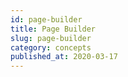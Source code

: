 ```yaml
---
id: page-builder
title: Page Builder
slug: page-builder
category: concepts
published_at: 2020-03-17
---
```

